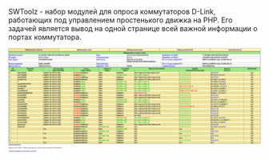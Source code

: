 SWToolz - набор модулей для опроса коммутаторов D-Link, работающих под управлением простенького движка на PHP. Его задачей является вывод на одной странице всей важной информации о портах коммутатора.

<p align="center">
  <img src="https://github.com/xcme/swtoolz/blob/master/swtoolz_main.png" alt="swtoolz 0.99b"/>
</p>